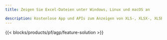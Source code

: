 ```yaml
---
title: Zeigen Sie Excel-Dateien unter Windows, Linux und macOS an 

description: Kostenlose App und APIs zum Anzeigen von XLS-, XLSX-, XLSB-, XLT-, XLTX-, XLTM-, XLSM- und ODS-Dateien
---
```

{{< blocks/products/pf/agp/feature-solution >}} 

